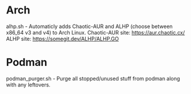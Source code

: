 # Arch
alhp.sh - Automaticly adds Chaotic-AUR and ALHP (choose between x86_64 v3 and v4) to Arch Linux.
          Chaotic-AUR site:  https://aur.chaotic.cx/
          ALHP site:         https://somegit.dev/ALHP/ALHP.GO

# Podman
podman_purger.sh - Purge all stopped/unused stuff from podman along with any leftovers.
